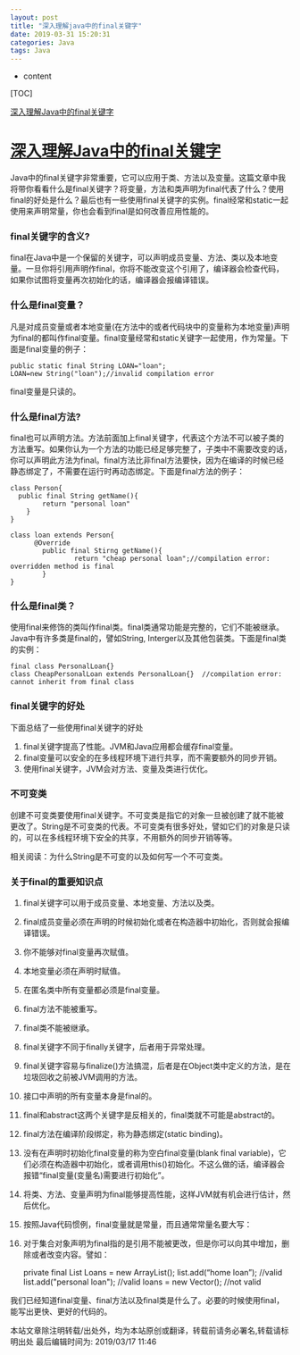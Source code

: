 ```yaml
---
layout: post
title: "深入理解java中的final关键字"
date: 2019-03-31 15:20:31
categories: Java
tags: Java
---
```


* content

[TOC]

 [深入理解Java中的final关键字](http://www.dadaguo.mobi/article/final)

# [深入理解Java中的final关键字](http://www.dadaguo.mobi/article/final)

Java中的final关键字非常重要，它可以应用于类、方法以及变量。这篇文章中我将带你看看什么是final关键字？将变量，方法和类声明为final代表了什么？使用final的好处是什么？最后也有一些使用final关键字的实例。final经常和static一起使用来声明常量，你也会看到final是如何改善应用性能的。

### final关键字的含义?

final在Java中是一个保留的关键字，可以声明成员变量、方法、类以及本地变量。一旦你将引用声明作final，你将不能改变这个引用了，编译器会检查代码，如果你试图将变量再次初始化的话，编译器会报编译错误。

### 什么是final变量？

凡是对成员变量或者本地变量(在方法中的或者代码块中的变量称为本地变量)声明为final的都叫作final变量。final变量经常和static关键字一起使用，作为常量。下面是final变量的例子：

```
public static final String LOAN="loan";
LOAN=new String("loan");//invalid compilation error
```

final变量是只读的。

### 什么是final方法?

final也可以声明方法。方法前面加上final关键字，代表这个方法不可以被子类的方法重写。如果你认为一个方法的功能已经足够完整了，子类中不需要改变的话，你可以声明此方法为final。final方法比非final方法要快，因为在编译的时候已经静态绑定了，不需要在运行时再动态绑定。下面是final方法的例子：

```
class Person{
  public final String getName(){
        return "personal loan"
    }
}

class loan extends Person{
      @Override
        public final Stirng getName(){
                return "cheap personal loan";//compilation error: overridden method is final
        }
}
```

### 什么是final类？

使用final来修饰的类叫作final类。final类通常功能是完整的，它们不能被继承。Java中有许多类是final的，譬如String, Interger以及其他包装类。下面是final类的实例：

```
final class PersonalLoan{}
class CheapPersonalLoan extends PersonalLoan{}  //compilation error: cannot inherit from final class
```

### final关键字的好处

下面总结了一些使用final关键字的好处

1. final关键字提高了性能。JVM和Java应用都会缓存final变量。
2. final变量可以安全的在多线程环境下进行共享，而不需要额外的同步开销。
3. 使用final关键字，JVM会对方法、变量及类进行优化。

### 不可变类

创建不可变类要使用final关键字。不可变类是指它的对象一旦被创建了就不能被更改了。String是不可变类的代表。不可变类有很多好处，譬如它们的对象是只读的，可以在多线程环境下安全的共享，不用额外的同步开销等等。

相关阅读：为什么String是不可变的以及如何写一个不可变类。

### 关于final的重要知识点

1. final关键字可以用于成员变量、本地变量、方法以及类。

2. final成员变量必须在声明的时候初始化或者在构造器中初始化，否则就会报编译错误。

3. 你不能够对final变量再次赋值。

4. 本地变量必须在声明时赋值。

5. 在匿名类中所有变量都必须是final变量。

6. final方法不能被重写。

7. final类不能被继承。

8. final关键字不同于finally关键字，后者用于异常处理。

9. final关键字容易与finalize()方法搞混，后者是在Object类中定义的方法，是在垃圾回收之前被JVM调用的方法。

10. 接口中声明的所有变量本身是final的。

11. final和abstract这两个关键字是反相关的，final类就不可能是abstract的。

12. final方法在编译阶段绑定，称为静态绑定(static binding)。

13. 没有在声明时初始化final变量的称为空白final变量(blank final variable)，它们必须在构造器中初始化，或者调用this()初始化。不这么做的话，编译器会报错“final变量(变量名)需要进行初始化”。

14. 将类、方法、变量声明为final能够提高性能，这样JVM就有机会进行估计，然后优化。

15. 按照Java代码惯例，final变量就是常量，而且通常常量名要大写：

16. 对于集合对象声明为final指的是引用不能被更改，但是你可以向其中增加，删除或者改变内容。譬如：

    private final List Loans = new ArrayList(); list.add(“home loan”); //valid list.add("personal loan"); //valid loans = new Vector(); //not valid

我们已经知道final变量、final方法以及final类是什么了。必要的时候使用final，能写出更快、更好的代码的。

本站文章除注明转载/出处外，均为本站原创或翻译，转载前请务必署名,转载请标明出处
最后编辑时间为: 2019/03/17 11:46
